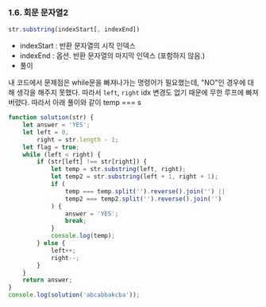 ### 1.6. 회문 문자열2

```javascript
str.substring(indexStart[, indexEnd])
```

- indexStart : 반환 문자열의 시작 인덱스
- indexEnd : 옵션. 반환 문자열의 마지막 인덱스 (포함하지 않음.)
- 풀이

내 코드에서 문제점은 while문을 빠져나가는 명령어가 필요했는데, "NO"인 경우에 대해 생각을 해주지 못했다. 따라서 `left`, `right` idx 변경도 없기 때문에 무한 루프에 빠져버렸다. 따라서 아래 풀이와 같이 temp === s

```js
function solution(str) {
	let answer = 'YES';
	let left = 0,
		right = str.length - 1;
	let flag = true;
	while (left < right) {
		if (str[left] !== str[right]) {
			let temp = str.substring(left, right);
			let temp2 = str.substring(left + 1, right + 1);
			if (
				temp === temp.split('').reverse().join('') ||
				temp2 === temp2.split('').reverse().join('')
			) {
				answer = 'YES';
				break;
			}
			console.log(temp);
		} else {
			left++;
			right--;
		}
	}
	return answer;
}
console.log(solution('abcabbakcba'));
```
